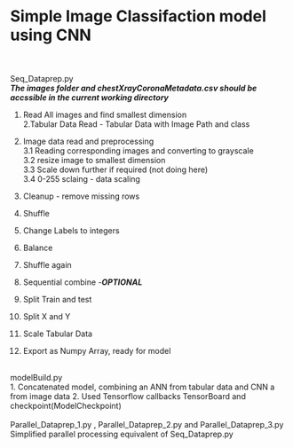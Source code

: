 # Simple Image Classifaction model using CNN
<br><br>
Seq_Dataprep.py
<br>
***The images folder and chestXrayCoronaMetadata.csv should be accssible in the current working directory***
<br>
1. Read All images and find smallest dimension<br>
2.Tabular Data Read -  Tabular Data with Image Path and class<br>
3. Image data read and preprocessing<br>
    3.1 Reading corresponding images and converting to grayscale<br>
    3.2 resize image to smallest dimension<br>
    3.3 Scale down further if required (not doing here)<br>
    3.4 0-255 sclaing - data scaling<br>

4. Cleanup - remove missing rows<br>
5. Shuffle<br>
6. Change Labels to integers<br>
7. Balance<br>
8. Shuffle again<br>
9. Sequential combine -***OPTIONAL***<br>
10. Split Train and test<br>
11. Split X and Y<br>
12. Scale Tabular Data<br>
13. Export as Numpy Array, ready for model<br>
<br>
modelBuild.py
<br>
1. Concatenated model, combining an ANN from tabular data and CNN a from image data
2. Used Tensorflow callbacks TensorBoard and checkpoint(ModelCheckpoint)
<br>
<br>
Parallel_Dataprep_1.py , Parallel_Dataprep_2.py and Parallel_Dataprep_3.py<br>
Simplified parallel processing equivalent of Seq_Dataprep.py
